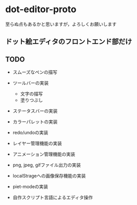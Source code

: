 dot-editor-proto
================

至らぬ点もあるかと思いますが，よろしくお願いします

## ドット絵エディタのフロントエンド部だけ

## TODO
- スムーズなペンの描写

- ツールバーの実装
  - 文字の描写
  - 塗りつぶし

- ステータスバーの実装
- カラーパレットの実装
- redo/undoの実装
- レイヤー管理機能の実装
- アニメーション管理機能の実装
- png, jpeg, gifファイル出力の実装
- localStrageへの画像保存機能の実装

- piet-modeの実装
- 自作スクリプト言語によるエディタ操作


